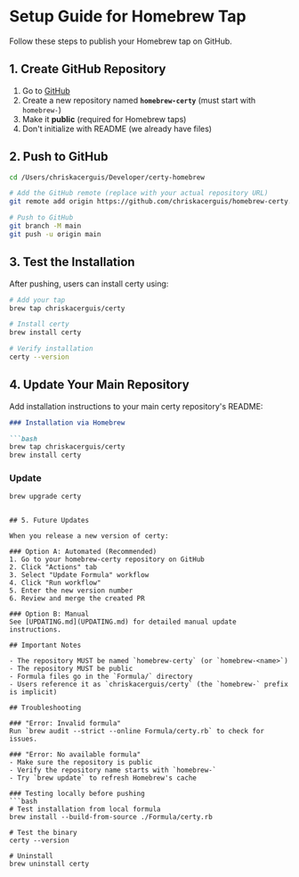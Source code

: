 # Setup Guide for Homebrew Tap

Follow these steps to publish your Homebrew tap on GitHub.

## 1. Create GitHub Repository

1. Go to [GitHub](https://github.com/new)
2. Create a new repository named **`homebrew-certy`** (must start with `homebrew-`)
3. Make it **public** (required for Homebrew taps)
4. Don't initialize with README (we already have files)

## 2. Push to GitHub

```bash
cd /Users/chriskacerguis/Developer/certy-homebrew

# Add the GitHub remote (replace with your actual repository URL)
git remote add origin https://github.com/chriskacerguis/homebrew-certy.git

# Push to GitHub
git branch -M main
git push -u origin main
```

## 3. Test the Installation

After pushing, users can install certy using:

```bash
# Add your tap
brew tap chriskacerguis/certy

# Install certy
brew install certy

# Verify installation
certy --version
```

## 4. Update Your Main Repository

Add installation instructions to your main certy repository's README:

```markdown
### Installation via Homebrew

```bash
brew tap chriskacerguis/certy
brew install certy
```

### Update

```bash
brew upgrade certy
```
```

## 5. Future Updates

When you release a new version of certy:

### Option A: Automated (Recommended)
1. Go to your homebrew-certy repository on GitHub
2. Click "Actions" tab
3. Select "Update Formula" workflow
4. Click "Run workflow"
5. Enter the new version number
6. Review and merge the created PR

### Option B: Manual
See [UPDATING.md](UPDATING.md) for detailed manual update instructions.

## Important Notes

- The repository MUST be named `homebrew-certy` (or `homebrew-<name>`)
- The repository MUST be public
- Formula files go in the `Formula/` directory
- Users reference it as `chriskacerguis/certy` (the `homebrew-` prefix is implicit)

## Troubleshooting

### "Error: Invalid formula"
Run `brew audit --strict --online Formula/certy.rb` to check for issues.

### "Error: No available formula"
- Make sure the repository is public
- Verify the repository name starts with `homebrew-`
- Try `brew update` to refresh Homebrew's cache

### Testing locally before pushing
```bash
# Test installation from local formula
brew install --build-from-source ./Formula/certy.rb

# Test the binary
certy --version

# Uninstall
brew uninstall certy
```
